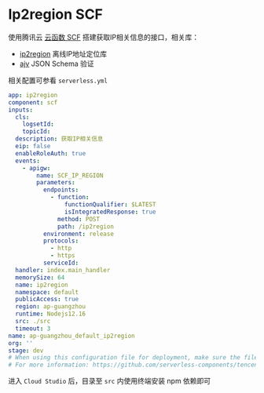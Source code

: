 # Ip2region SCF

使用腾讯云 [云函数 SCF](https://cloud.tencent.com/product/scf) 搭建获取IP相关信息的接口，相关库：

- [ip2region](https://github.com/lionsoul2014/ip2region) 离线IP地址定位库
- [ajv](https://github.com/ajv-validator/ajv) JSON Schema 验证

相关配置可参看 `serverless.yml`

```yml
app: ip2region
component: scf
inputs:
  cls:
    logsetId:
    topicId:
  description: 获取IP相关信息
  eip: false
  enableRoleAuth: true
  events:
    - apigw:
        name: SCF_IP_REGION
        parameters:
          endpoints:
            - function:
                functionQualifier: $LATEST
                isIntegratedResponse: true
              method: POST
              path: /ip2region
          environment: release
          protocols:
            - http
            - https
          serviceId:
  handler: index.main_handler
  memorySize: 64
  name: ip2region
  namespace: default
  publicAccess: true
  region: ap-guangzhou
  runtime: Nodejs12.16
  src: ./src
  timeout: 3
name: ap-guangzhou_default_ip2region
org: ''
stage: dev
# When using this configuration file for deployment, make sure the file name is "serverless.yml".
# For more information: https://github.com/serverless-components/tencent-scf/blob/master/docs/configure.md
```

进入 `Cloud Studio` 后，目录至 `src` 内使用终端安装 npm 依赖即可
